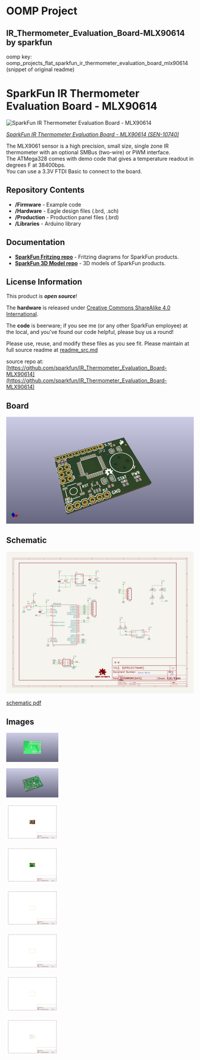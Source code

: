 # OOMP Project  
## IR_Thermometer_Evaluation_Board-MLX90614  by sparkfun  
  
oomp key: oomp_projects_flat_sparkfun_ir_thermometer_evaluation_board_mlx90614  
(snippet of original readme)  
  
SparkFun IR Thermometer Evaluation Board - MLX90614  
========================================  
  
![SparkFun IR Thermometer Evaluation Board - MLX90614](https://cdn.sparkfun.com//assets/parts/5/6/4/6/10740-01a.jpg)  
  
[*SparkFun IR Thermometer Evaluation Board - MLX90614 (SEN-10740)*](https://www.sparkfun.com/products/10740)  
  
The MLX9061 sensor is a high precision, small size, single zone IR thermometer with an optional SMBus (two-wire) or PWM interface.   
The ATMega328 comes with demo code that gives a temperature readout in degrees F at 38400bps.   
You can use a 3.3V FTDI Basic to connect to the board.  
  
Repository Contents  
-------------------  
  
* **/Firmware** - Example code   
* **/Hardware** - Eagle design files (.brd, .sch)  
* **/Production** - Production panel files (.brd)  
* **/Libraries** - Arduino library  
  
Documentation  
--------------  
* **[SparkFun Fritzing repo](https://github.com/sparkfun/Fritzing_Parts)** - Fritzing diagrams for SparkFun products.  
* **[SparkFun 3D Model repo](https://github.com/sparkfun/3D_Models)** - 3D models of SparkFun products.   
  
License Information  
-------------------  
This product is _**open source**_!   
  
The **hardware** is released under [Creative Commons ShareAlike 4.0 International](https://creativecommons.org/licenses/by-sa/4.0/).  
  
The **code** is beerware; if you see me (or any other SparkFun employee) at the local, and you've found our code helpful, please buy us a round!  
  
Please use, reuse, and modify these files as you see fit. Please maintain at  
  full source readme at [readme_src.md](readme_src.md)  
  
source repo at: [https://github.com/sparkfun/IR_Thermometer_Evaluation_Board-MLX90614](https://github.com/sparkfun/IR_Thermometer_Evaluation_Board-MLX90614)  
## Board  
  
[![working_3d.png](working_3d_600.png)](working_3d.png)  
## Schematic  
  
[![working_schematic.png](working_schematic_600.png)](working_schematic.png)  
  
[schematic pdf](working_schematic.pdf)  
## Images  
  
[![working_3D_bottom.png](working_3D_bottom_140.png)](working_3D_bottom.png)  
  
[![working_3D_top.png](working_3D_top_140.png)](working_3D_top.png)  
  
[![working_assembly_page_01.png](working_assembly_page_01_140.png)](working_assembly_page_01.png)  
  
[![working_assembly_page_02.png](working_assembly_page_02_140.png)](working_assembly_page_02.png)  
  
[![working_assembly_page_03.png](working_assembly_page_03_140.png)](working_assembly_page_03.png)  
  
[![working_assembly_page_04.png](working_assembly_page_04_140.png)](working_assembly_page_04.png)  
  
[![working_assembly_page_05.png](working_assembly_page_05_140.png)](working_assembly_page_05.png)  
  
[![working_assembly_page_06.png](working_assembly_page_06_140.png)](working_assembly_page_06.png)  

